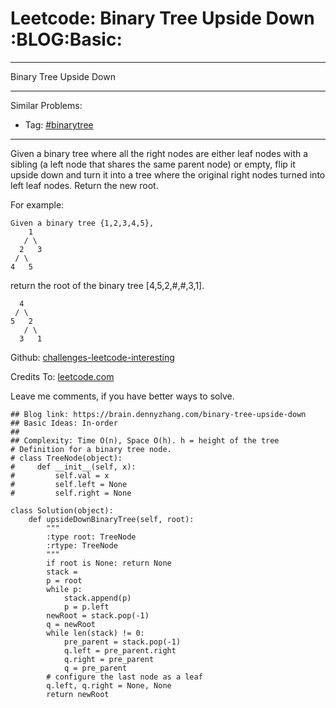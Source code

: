 # Leetcode: Binary Tree Upside Down     :BLOG:Basic:


---

Binary Tree Upside Down  

---

Similar Problems:  
-   Tag: [#binarytree](https://brain.dennyzhang.com/tag/binarytree)

---

Given a binary tree where all the right nodes are either leaf nodes with a sibling (a left node that shares the same parent node) or empty, flip it upside down and turn it into a tree where the original right nodes turned into left leaf nodes. Return the new root.  

For example:  

    Given a binary tree {1,2,3,4,5},
        1
       / \
      2   3
     / \
    4   5

return the root of the binary tree [4,5,2,#,#,3,1].  

      4
     / \
    5   2
       / \
      3   1

Github: [challenges-leetcode-interesting](https://github.com/DennyZhang/challenges-leetcode-interesting/tree/master/binary-tree-upside-down)  

Credits To: [leetcode.com](https://leetcode.com/problems/binary-tree-upside-down/description/)  

Leave me comments, if you have better ways to solve.  

    ## Blog link: https://brain.dennyzhang.com/binary-tree-upside-down
    ## Basic Ideas: In-order
    ##
    ## Complexity: Time O(n), Space O(h). h = height of the tree
    # Definition for a binary tree node.
    # class TreeNode(object):
    #     def __init__(self, x):
    #         self.val = x
    #         self.left = None
    #         self.right = None
    
    class Solution(object):
        def upsideDownBinaryTree(self, root):
            """
            :type root: TreeNode
            :rtype: TreeNode
            """
            if root is None: return None
            stack = 
            p = root
            while p:
                stack.append(p)
                p = p.left
            newRoot = stack.pop(-1)
            q = newRoot
            while len(stack) != 0:
                pre_parent = stack.pop(-1)
                q.left = pre_parent.right
                q.right = pre_parent
                q = pre_parent
            # configure the last node as a leaf
            q.left, q.right = None, None
            return newRoot